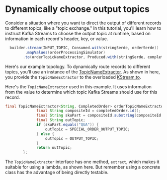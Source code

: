 # Dynamically choose output topics

Consider a situation where you want to direct the output of different records to different topics, like a "topic exchange." 
In this tutorial, you'll learn how to instruct Kafka Streams to choose the output topic at runtime, 
based on information in each record's header, key, or value. 

```java
  builder.stream(INPUT_TOPIC, Consumed.with(stringSerde, orderSerde))
         .mapValues(orderProcessingSimulator)
        .to(orderTopicNameExtractor, Produced.with(stringSerde, completedOrderSerde));
```

Here's our example topology.  To dynamically route records to different topics, you'll use an instance of the [TopicNameExtractor](https://javadoc.io/static/org.apache.kafka/kafka-streams/3.6.1/org/apache/kafka/streams/processor/TopicNameExtractor.html).  As shown in here, you provide the `TopicNameExtractor` to 
the overloaded [KStream.to](https://javadoc.io/static/org.apache.kafka/kafka-streams/3.6.1/org/apache/kafka/streams/kstream/KStream.html#to-org.apache.kafka.streams.processor.TopicNameExtractor-org.apache.kafka.streams.kstream.Produced-).

Here's the `TopicNameExtractor` used in this example.  It uses information from the value to determine which topic Kafka Streams should use
for this record.

```java
final TopicNameExtractor<String, CompletedOrder> orderTopicNameExtractor = (key, completedOrder, recordContext) -> {
              final String compositeId = completedOrder.id();
              final String skuPart = compositeId.substring(compositeId.indexOf('-') + 1, 5);
              final String outTopic;
              if (skuPart.equals("QUA")) {
                  outTopic = SPECIAL_ORDER_OUTPUT_TOPIC;
              } else {
                  outTopic = OUTPUT_TOPIC;
              }
              return outTopic;
        };
```

The `TopicNameExtractor` interface has one method, `extract`, which makes it suitable for using a lambda, as shown here.  But remember using a concrete class has the advantage of being directly testable. 


